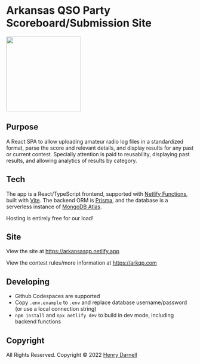 # Arkansas QSO Party Scoreboard/Submission Site

<a href="https://arkansasqp.netlify.app">
  <img src="https://i0.wp.com/arkqp.com/wp-content/uploads/2020/11/Arkansas-QSO-Party-logo-red-letters.png?resize=768%2C768&ssl=1" width="200"/>
</a>

## Purpose

A React SPA to allow uploading amateur radio log files in a standardized format, parse the score and relevant details, and display results for any past or current contest. Specially attention is paid to reusability, displaying past results, and allowing analytics of results by category.

## Tech

The app is a React/TypeScript frontend, supported with [Netlify Functions](https://www.netlify.com/products/functions/), built with [Vite](https://vitejs.dev/). The backend ORM is [Prisma](https://www.prisma.io/), and the database is a serverless instance of [MongoDB Atlas](https://www.mongodb.com/atlas/database). 

Hosting is entirely free for our load!

## Site

View the site at https://arkansasqp.netlify.app

View the contest rules/more information at https://arkqp.com

## Developing

- Github Codespaces are supported
- Copy `.env.example` to `.env` and replace database username/password (or use a local connection string)
- `npm install` and `npx netlify dev` to build in dev mode, including backend functions

## Copyright

All Rights Reserved. Copyright © 2022 [Henry Darnell](https://darnell.io/)
